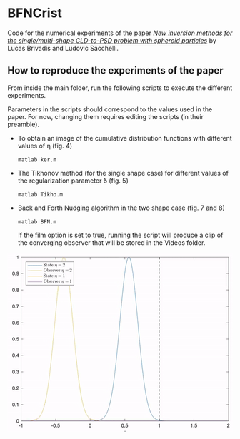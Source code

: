 # BFNCrist

Code for the numerical experiments of the paper [_New inversion methods for the single/multi-shape CLD-to-PSD problem with spheroid particles_](https://arxiv.org/abs/2012.08287) by Lucas Brivadis and Ludovic Sacchelli.

## How to reproduce the experiments of the paper

From inside the main folder, run the following scripts to execute the different experiments.

Parameters in the scripts should correspond to the values used in the paper. For now, changing them requires editing the scripts (in their preamble).

- To obtain an image of the cumulative distribution functions with different values of η (fig. 4)
	```
	matlab ker.m
	```

- The Tikhonov method (for the single shape case) for different values of the regularization parameter δ (fig. 5)
	```
	matlab Tikho.m
	```

- Back and Forth Nudging algorithm in the two shape case (fig. 7 and 8)
	```
	matlab BFN.m
	```
	If the film option is set to true, running the script will produce a clip of the converging observer that will be stored in the Videos folder.


<p align="center">
  <img src="https://github.com/sacchelli/BFNCrist/blob/main/Videos/reconstruction.gif" title="Back and forth nudging observer with two particle shapes">
</p>
